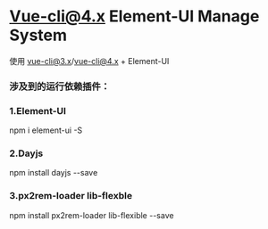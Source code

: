 # Vue-cli@4.x Element-UI Manage System
使用 vue-cli@3.x/vue-cli@4.x + Element-UI

### 涉及到的运行依赖插件：
### 1.Element-UI <br>
   npm i element-ui -S  
### 2.Dayjs <br>
   npm install dayjs --save
### 3.px2rem-loader lib-flexble <br>
   npm install px2rem-loader  lib-flexible --save